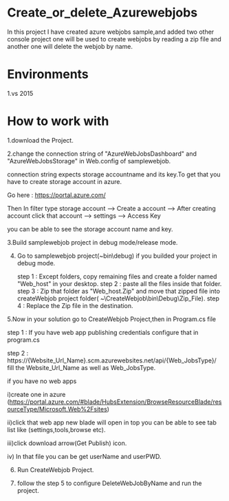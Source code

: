 # Create_or_delete_Azurewebjobs
In this project I have created azure webjobs sample,and added two other console project one will be used to create webjobs by reading a zip file and another one will delete the webjob by name.

# Environments
1.vs 2015 

# How to work with

1.download the Project.

2.change the connection string of "AzureWebJobsDashboard" and "AzureWebJobsStorage" in Web.config of samplewebjob.
 
  connection string expects storage accountname and its key.To get that you have to create storage account in azure.
  
  Go here : https://portal.azure.com/
  
  Then In filter type storage account -->  Create a account --> After creating account click that account  --> settings  --> Access Key
  
  you can be able to see the storage account name and key.
  
3.Build  samplewebjob project in debug mode/release mode.

4. Go to samplewebjob project(~bin\debug) if you builded your project in debug mode.
   
   step 1 : Except folders, copy remaining files and create a folder named  "Web_host" in your desktop.
   step 2 : paste all the files inside that folder.
   step 3 : Zip that folder as "Web_host.Zip" and move that zipped file into createWebjob project folder( ~\CreateWebjob\bin\Debug\Zip_File).
   step 4 : Replace the Zip file in the destination.

5.Now in your solution go to CreateWebjob Project,then in Program.cs file

  step 1 : If you have web app publishing credentials configure that in program.cs
  
  step 2 : https://{Website_Url_Name}.scm.azurewebsites.net/api/{Web_JobsType}/  fill the Website_Url_Name as well as Web_JobsType.
 
 if you have no web apps 

 i)create one in azure (https://portal.azure.com/#blade/HubsExtension/BrowseResourceBlade/resourceType/Microsoft.Web%2Fsites)

 ii)click that web app new blade will open in top you can be able to see tab list like (settings,tools,browse etc).
 
 iii)click download arrow(Get Publish) icon.
 
 iv) In that file you can be get userName and userPWD.
 
6. Run CreateWebjob Project.

7. follow the step 5 to configure DeleteWebJobByName and run the project.

   
